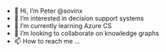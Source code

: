 - 👋 Hi, I’m Peter @sovinx
- 👀 I’m interested in decision support systems
- 🌱 I’m currently learning Azure CS
- 💞️ I’m looking to collaborate on knowledge graphs
- 📫 How to reach me ...

<!---
3ve-us/3ve-us is a ✨ special ✨ repository because its `README.md` (this file) appears on your GitHub profile.
You can click the Preview link to take a look at your changes.
--->

